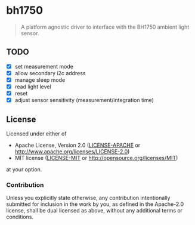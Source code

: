 # bh1750

> A platform agnostic driver to interface with the BH1750 ambient light sensor.

## TODO

- [X] set measurement mode
- [X] allow secondary i2c address
- [X] manage sleep mode
- [X] read light level
- [X] reset
- [X] adjust sensor sensitivity (measurement/integration time)

## License

Licensed under either of

- Apache License, Version 2.0 ([LICENSE-APACHE](LICENSE-APACHE) or
  http://www.apache.org/licenses/LICENSE-2.0)
- MIT license ([LICENSE-MIT](LICENSE-MIT) or http://opensource.org/licenses/MIT)

at your option.

### Contribution

Unless you explicitly state otherwise, any contribution intentionally submitted
for inclusion in the work by you, as defined in the Apache-2.0 license, shall be
dual licensed as above, without any additional terms or conditions.
